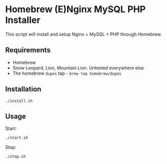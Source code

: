 # Homebrew (E)Nginx MySQL PHP Installer

This script will install and setup Nginx + MySQL + PHP through Homebrew.

## Requirements

* Homebrew
* Snow Leopard, Lion, Mountain Lion. Untested everywhere else
* The homebrew `dupes` tap - `brew tap homebrew/dupes`
 
## Installation
  
    ./install.sh

## Usage

Start:

    ./start.sh

Stop:

    ./stop.sh
